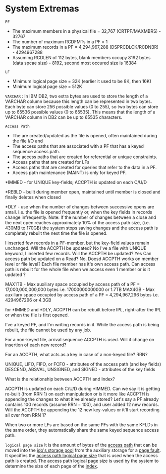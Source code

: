# System Extremas

`PF`
- The maximum members in a physical file = 32,767 (CRTPF/MAXMBRS) - 32767
- The number of maximum RCDFMTs in a PF = 1 
- The maximum records in a PF = 4,294,967,288 (DSPRCDLCK/RCDNBR) - 4294967288
- Assuming RCDLEN of 112 bytes, blank members occupy 8192 bytes (data spcae size) - 8192, second most occured size is 16384


`LF`
- Minimum logical page size = 32K (earlier it used to be 8K, then 16K)
- Minimum logical page size = 512K

`VARCHAR` : In IBM DB2, two extra bytes are used to store the length of a VARCHAR column because this length can be represented in two bytes.
Each byte can store 256 possible values (0 to 255), so two bytes can store up to 65536 possible values (0 to 65535). This means that the length of a VARCHAR column in DB2 can be up to 65535 characters.

`Access Path`
- The are created/updated as the file is opened, often maintained during the file I/O and 
- The access paths that are associated with a PF that has a keyed sequence access path.
- The access paths that are created for referential or unique constraints.                                                  
- Access paths that are created for LFs
- Access paths that are created for queries that refer to the data in a PF.
- Access path maintenance (MAINT) is only for keyed PF.

\*IMMED - for UNIQUE key-fields; ACCPTH is updated on each C/U/D

\*REBLD - built during member open, maintained until member is closed and finally deletes when closed

\*DLY - use when the number of changes between successive opens are small.
i.e. the file is opened frequently
or, when the key fields in records change infrequently.
Note: If the number of changes between a close and the next open reaches 
approximately 10% of the access path size, (i.e. 430MB to 170GB)
the system stops saving changes and the access path is completely rebuilt the next time the file is opened.

I inserted few records in a PF-member, but the key-field values remain unchanged. Will the ACCPTH be updated? No
I've a file with UNIQUE keyword, I inserted few records. Will the ACCPTH be updated? Yes
Can access path be updated on a Read? No.
Doesd ACCPTH works on member level or file level? Each file member has it's own access path.
Can access path is rebuilt for the whole file when we access even 1 member or is it updated ?

MAX1TB - Max auxiliary space occupied by access path of a PF = 17,000,000,000,000 bytes i.e. 17000000000000 or 1.7TB
MAX4GB - Max auxiliary space occupied by access path of a PF = 4,294,967,296 bytes i.e. 4294967296 or 4.3GB

for \*IMMED and \*DLY, ACCPTH can be rebuilt before IPL, right-after the IPL or when the file is first opened.

I've a keyed PF, and I'm writing records in it.
While the access path is being rebuilt, the file cannot be used by any job.

For a non-keyed file, arrival sequence ACCPTH is used. Will it change on insertion of each new record?

For an ACCPTH, what acts as a key in case of a non-keyed file? RRN?

UNIQUE, LIFO, FIFO, or FCFO - attributes of the access path (and key fields)
DESCEND, ABSVAL, UNSIGNED, and SIGNED - attributes of the key fields

What is the relationship between ACCPTH and Index?

ACCPTH is updated on each C/U/D during \*IMMED.
Can we say it is getting re-built (from RRN 1) on each manipulation or is it more like ACCPTH is appending the changes to what it've already stored?
Let's say a PF already contains 100 records (assume RRN = 100), and user added 12 new records. 
Will the ACCPTH be appending the 12 new key-values or it'll start recording all over from RRN 1? 

When two or more LFs are based on the same PFs with the same KFLDs in the same order, 
they automatically share the same keyed sequence access path.

`logical page size`
It is the amount of bytes of the [access path]() that can be moved into the [job's storage pool]() from the auxiliary storage for a [page fault]().
It specifies the [access path logical page size]() that is used when the access path is created.
The access path logical page size is used by the system to determine the size of each page of the [index]().
